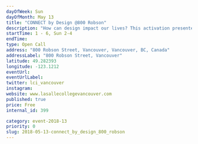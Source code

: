 ```yaml
---
dayOfWeek: Sun
dayOfMonth: May 13
title: "CONNECT by Design @800 Robson"
description: "How can design impact our lives? This activation presented by Vancouver Design Foundation is set out to explore and generate content about how design can affect our lives at a higher level beyond the surface. Get ready to stretch your ideas and connect with your fellow neighbours at this activation for all ages. <br> <br> What aspects th design with an uplifting series of structures around how “Design can Impact…” different areas in our lives. Stretch your ideas across the city and connect with your fellow neighbour. <br> <br> Sponsored by LaSalle College<br> LaSalle College Vancouver offers Bachelor’s Degrees and Diploma programs with a concentration in the applied arts.  Specifically, the areas of Fashion, Design, Media Arts, and Culinary Arts. The Vancouver campus also offers on-line training programs in Interior Design, Fashion Marketing, Video Game 3D Modelling, and Administrative Assistant. <br> The college is accredited by BC’s Private Career Training Institutions Agency (PCTIA) and is a member of the LCI Education network composed of 23 campuses on 5 continents, offering high-quality post-secondary education in Vancouver for over 10 years. Among the many advantages, students are able to enjoy opportunities to study abroad from one week to one semester at a selection of the network’s campuses, including Montreal, Bogota, Istanbul, Jakarta and Barcelona."
startTime: 1 - 6, Sun 2-4
endTime: 
type: Open Call
address: "800 Robson Street, Vancouver, Vancouver, BC, Canada"
addressLabel: "800 Robson Street, Vancouver"
latitude: 49.282393
longitude: -123.1212
eventUrl: 
eventUrlLabel: 
twitter: lci_vancouver
instagram: 
website: www.lasallecollegevancouver.com
published: true
price: Free
internal_id: 399

category: event-2018-13
priority: 0
slug: 2018-05-13-connect_by_design_800_robson
---
```

